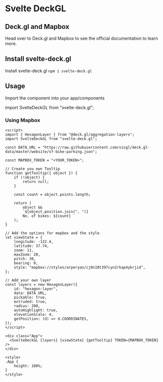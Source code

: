 # Svelte DeckGL

## Deck.gl and Mapbox
Head over to Deck.gl and Mapbox to see the official documentation to learn more.

## Install svelte-deck.gl
Install svelte-deck.gl
```npm i svelte-deck.gl```

## Usage
Import the component into your app/components

import SvelteDeckGL from "svelte-deck.gl";


### Using Mapbox
```
<script>
import { HexagonLayer } from "@deck.gl/aggregation-layers";
import SvelteDeckGL from "svelte-deck.gl";

const DATA_URL = "https://raw.githubusercontent.com/visgl/deck.gl-data/master/website/sf-bike-parking.json";

const MAPBOX_TOKEN = "<YOUR_TOKEN>";

// Create you own Tooltip
function getTooltip({ object }) {
	if (!object) {
		return null;
	}

	const count = object.points.length;

	return (
		object &&
		`${object.position.join(", ")} 
		No. of bikes: ${count} `
	);
}
 
// Add the options for mapbox and the style
let viewState = {
	longitude: -122.4,
	latitude: 37.74,
	zoom: 11,
	maxZoom: 20,
	pitch: 30,
	bearing: 0,
	style: "mapbox://styles/arperyan/cj8n10t397cyn2rkap4ybrjid",
};

// Add your own layer
const layers = new HexagonLayer({
	id: "hexagon-layer",
	data: DATA_URL,
	pickable: true,
	extruded: true,
	radius: 200,
	autoHighlight: true,
	elevationScale: 4,
	getPosition: (d) => d.COORDINATES,
});
</script>

<div class="App">
  <SvelteDeckGL {layers} {viewState} {getTooltip} TOKEN={MAPBOX_TOKEN} />
</div>

<style>
.App {
	height: 100%;
}
</style>
